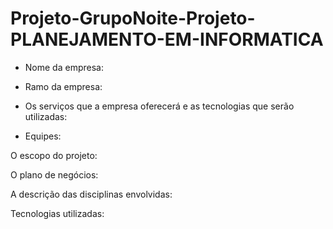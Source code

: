# Projeto-GrupoNoite-Projeto-PLANEJAMENTO-EM-INFORMATICA

- Nome da empresa:

  
- Ramo da empresa:

  
- Os serviços que a empresa oferecerá e as tecnologias que serão utilizadas:


- Equipes:



O escopo do projeto:


O plano de negócios: 


A descrição das disciplinas envolvidas:


Tecnologias utilizadas:
